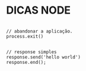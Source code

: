 # DICAS NODE 

```nodejs

// abandonar a aplicação.
process.exit()	


// response simples
response.send('hello world')
response.end();

```